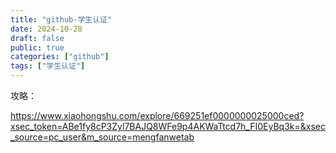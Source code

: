 ```yaml
---
title: "github-学生认证"
date: 2024-10-28
draft: false
public: true
categories: ["github"]
tags: ["学生认证"]
---
```


攻略：

https://www.xiaohongshu.com/explore/669251ef0000000025000ced?xsec_token=ABe1fy8cP3Zyl7BAJQ8WFe9p4AKWaTtcd7h_FI0EyBq3k=&xsec_source=pc_user&m_source=mengfanwetab